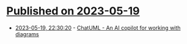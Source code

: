 # [Published on 2023-05-19](index.md)

* [2023-05-19, 22:30:20](https://lobste.rs/s/foi28d/chatuml_ai_copilot_for_working_with) - [ChatUML - An AI copilot for working with diagrams](https://chatuml.com/)
